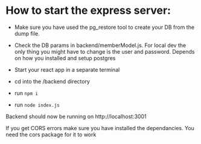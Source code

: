# How to start the express server:

- Make sure you have used the pg_restore tool to create your DB from the dump file.
- Check the DB params in backend/memberModel.js. For local dev the only thing you might have to change is the user and password.
Depends on how you installed and setup postgres

- Start your react app in a separate terminal
- cd into the /backend directory
- run `npm i`
- run `node index.js`

Backend should now be running on http://localhost:3001

If you get CORS errors make sure you have installed the dependancies. You need the cors package for it to work